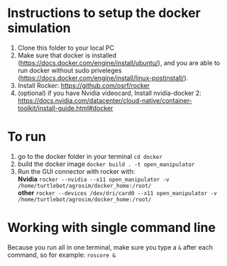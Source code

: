 # Instructions to setup the docker simulation

1. Clone this folder to your local PC
2. Make sure that docker is installed (https://docs.docker.com/engine/install/ubuntu/), and you are able to run docker without sudo priveleges (https://docs.docker.com/engine/install/linux-postinstall/).
3. Install Rocker: https://github.com/osrf/rocker
4. (optional) if you have Nvidia videocard, Install nvidia-docker 2: https://docs.nvidia.com/datacenter/cloud-native/container-toolkit/install-guide.html#docker

# To run
1. go to the docker folder in your terminal `cd docker`
2. build the docker image `docker build . -t open_manipulator`
3. Run the GUI connector with rocker with:\
**Nvidia** `rocker --nvidia --x11 open_manipulator -v /home/turtlebot/agrosim/docker_home:/root/`\
**other** `rocker --devices /dev/dri/card0 --x11 open_manipulator -v /home/turtlebot/agrosim/docker_home:/root/`

# Working with single command line
Because you run all in one terminal, make sure you type a `&` after each command, so for example: `roscore &`
